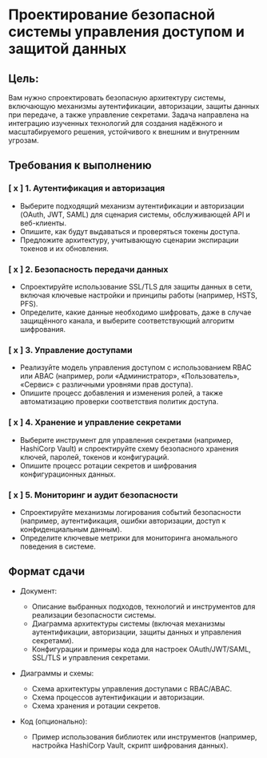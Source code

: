 # Проектирование безопасной системы управления доступом и защитой данных

## Цель:
Вам нужно спроектировать безопасную архитектуру системы, включающую механизмы аутентификации, авторизации, защиты данных при передаче, а также управление секретами. Задача направлена на интеграцию изученных технологий для создания надёжного и масштабируемого решения, устойчивого к внешним и внутренним угрозам.


## Требования к выполнению
### [ x ] 1. Аутентификация и авторизация
* Выберите подходящий механизм аутентификации и авторизации (OAuth, JWT, SAML) для сценария системы, обслуживающей API и веб-клиенты.
* Опишите, как будут выдаваться и проверяться токены доступа.
* Предложите архитектуру, учитывающую сценарии экспирации токенов и их обновления.

### [ x ] 2. Безопасность передачи данных
* Спроектируйте использование SSL/TLS для защиты данных в сети, включая ключевые настройки и принципы работы (например, HSTS, PFS).
* Определите, какие данные необходимо шифровать, даже в случае защищённого канала, и выберите соответствующий алгоритм шифрования.

### [ x ] 3. Управление доступами
* Реализуйте модель управления доступом с использованием RBAC или ABAC (например, роли «Администратор», «Пользователь», «Сервис» с различными уровнями прав доступа).
* Опишите процесс добавления и изменения ролей, а также автоматизацию проверки соответствия политик доступа.

### [ x ] 4. Хранение и управление секретами
* Выберите инструмент для управления секретами (например, HashiCorp Vault) и спроектируйте схему безопасного хранения ключей, паролей, токенов и конфигураций.
* Опишите процесс ротации секретов и шифрования конфигурационных данных.

### [ x ] 5. Мониторинг и аудит безопасности
* Спроектируйте механизмы логирования событий безопасности (например, аутентификация, ошибки авторизации, доступ к конфиденциальным данным).
* Определите ключевые метрики для мониторинга аномального поведения в системе.

## Формат сдачи
* Документ:
  * Описание выбранных подходов, технологий и инструментов для реализации безопасности системы.
  * Диаграмма архитектуры системы (включая механизмы аутентификации, авторизации, защиты данных и управления секретами).
  * Конфигурации и примеры кода для настроек OAuth/JWT/SAML, SSL/TLS и управления секретами.
* Диаграммы и схемы:
  * Схема архитектуры управления доступами с RBAC/ABAC.
  * Схема процессов аутентификации и авторизации.
  * Схема хранения и ротации секретов.

* Код (опционально):
  * Пример использования библиотек или инструментов (например, настройка HashiCorp Vault, скрипт шифрования данных).


